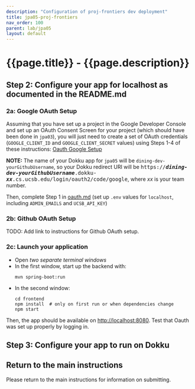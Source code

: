 ```yaml
---
description: "Configuration of proj-frontiers dev deployment"
title: jpa05-proj-frontiers
nav_order: 100
parent: lab/jpa05
layout: default
---
```


# {{page.title}} - {{page.description}}


## Step 2: Configure your app for localhost as documented in the README.md

### 2a: Google OAuth Setup

Assuming that you have set up a project in the Google Developer Console and set up an OAuth Consent Screen for your project (which should have been done in `jpa03`), you will just need to create a set of OAuth credentials (`GOOGLE_CLIENT_ID` and `GOOGLE_CLIENT_SECRET` values) using Steps 1-4 of these instructions: [Oauth Google Setup](https://ucsb-cs156.github.io/topics/oauth/oauth_google_setup.html) 

**NOTE:** The name of your Dokku app for `jpa05` will be `dining-dev-yourGithubUsername`, so your Dokku redirect URI will be <tt>https://<b><i>dining-dev-yourGithubUsername</i></b>.dokku-<b><i>xx</i></b>.cs.ucsb.edu/login/oauth2/code/google</tt>, where <i>xx</i> is your team number.

Then, complete Step 1 in [oauth.md](https://github.com/ucsb-cs156/proj-courses/blob/main/docs/oauth.md) (set up `.env` values for `localhost`, including `ADMIN_EMAILS` and `UCSB_API_KEY`)

### 2b: Github OAuth Setup

TODO: Add link to instructions for Github OAuth setup.


### 2c: Launch your application

* Open *two separate terminal windows*  
* In the first window, start up the backend with:
  ``` 
  mvn spring-boot:run
  ```
* In the second window:
  ```
  cd frontend
  npm install  # only on first run or when dependencies change
  npm start
  ```

Then, the app should be available on <http://localhost:8080>. Test that Oauth was set up properly by logging in. 


## Step 3: Configure your app to run on Dokku


## Return to the main instructions

Please return to the main instructions 
for information on submitting.
